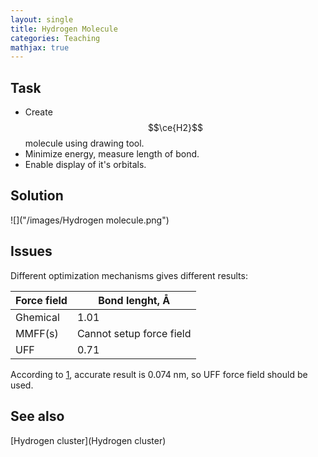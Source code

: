 ```yaml
---
layout: single
title: Hydrogen Molecule
categories: Teaching
mathjax: true
---
```


Task
----

-   Create $$\ce{H2}$$ molecule using drawing tool.
-   Minimize energy, measure length of bond.
-   Enable display of it's orbitals.

Solution
--------

![]("/images/Hydrogen molecule.png")

Issues
------

Different optimization mechanisms gives different results:

| Force field | Bond lenght, Å           |
|-------------|--------------------------|
| Ghemical    | 1.01                     |
| MMFF(s)     | Cannot setup force field |
| UFF         | 0.71                     |

According to [1](http://hyperphysics.phy-astr.gsu.edu/hbase/molecule/hmol.html), accurate result is 0.074 nm, so UFF force field should be used.

See also
--------

[Hydrogen cluster](Hydrogen cluster)



